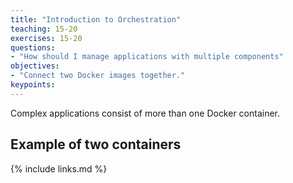 ```yaml
---
title: "Introduction to Orchestration"
teaching: 15-20
exercises: 15-20
questions:
- "How should I manage applications with multiple components"
objectives:
- "Connect two Docker images together."
keypoints:
---
```


Complex applications consist of more than one Docker container.

## Example of two containers


{% include links.md %}
